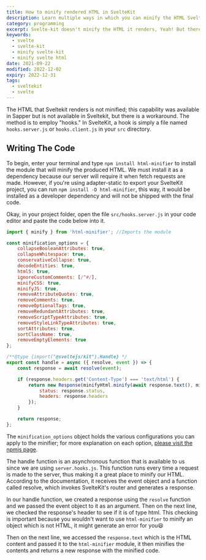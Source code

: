 ```yaml
---
title: How to minify rendered HTML in SvelteKit
description: Learn multiple ways in which you can minify the HTML SvelteKit generates
category: programming
excerpt: Svelte-kit doesn't minify the HTML it renders, Yeah! But there is a way you can do it
keywords:
  - svelte
  - svelte-kit
  - minify svelte-kit
  - minify svelte html
date: 2021-09-22
modified: 2022-12-02
expiry: 2022-12-31
tags:
  - sveltekit
  - svelte
---
```


The HTML that Sveltekit renders is not minified; this capability was available in Sapper but is not available in Sveltekit, but there is a workaround.
The method is to employ "hooks." In SvelteKit, a hook is simply a file named `hooks.server.js` or `hooks.client.js` in your `src` directory.

## Writing The Code

To begin, enter your terminal and type `npm install html-minifier` to install the module that will minify the produced HTML. We must install it as a dependency because our server will require it when fetch requests are made. However, if you're using adapter-static to export your SvelteKit project, you can run `npm install -D html-minifier`, this way, it would be installed as a developer dependency and will not be shipped with the final code.

Okay, in your project folder, open the file `src/hooks.server.js` in your code editor and paste the code below into it.

```javascript
import { minify } from 'html-minifier'; //Imports the module

const minification_options = {
	collapseBooleanAttributes: true,
	collapseWhitespace: true,
	conservativeCollapse: true,
	decodeEntities: true,
	html5: true,
	ignoreCustomComments: [/^#/],
	minifyCSS: true,
	minifyJS: true,
	removeAttributeQuotes: true,
	removeComments: true,
	removeOptionalTags: true,
	removeRedundantAttributes: true,
	removeScriptTypeAttributes: true,
	removeStyleLinkTypeAttributes: true,
	sortAttributes: true,
	sortClassName: true,
	removeEmptyElements: true
};

/**@type {import("@sveltejs/kit").Handle} */
export const handle = async ({ resolve, event }) => {
	const response = await resolve(event);

	if (response.headers.get('Content-Type') === 'text/html') {
		return new Response(minifyHtml.minify(await response.text(), minification_options), {
			status: response.status,
			headers: response.headers
		});
	}

	return response;
};
```

The `minification_options` object holds the various configurations you can apply to the minifier; for more explanation on each option, [please visit the npmjs page](https://www.npmjs.com/package/html-minifier).

The handle function is an asynchronous function that is available to us since we are using `server.hooks.js`. This function runs every time a request is made to the server, thus making it a great place to minify our HTML. According to the documentation, it receives the event object and a function called resolve, which invokes SvelteKit's router and generates a response.

In our handle function, we created a response using the `resolve` function and we passed the event object to it as an argument. Then on the next line, we checked the response's header to see if it is of type html. This checking is important because you wouldn't want to use `html-minifier` to minify an object which is not HTML, it might generate an error for you:laughing:

Then on the next line, we accessed the `response.text` which is the HTML content and passed it to the `html-minifier` module, it then minifies the contents and returns a new response with the minified code.
